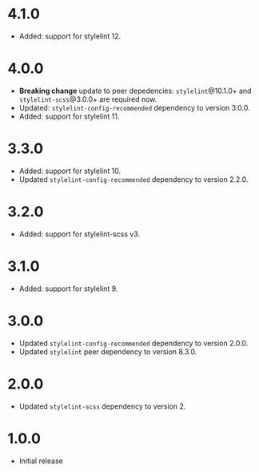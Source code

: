 # 4.1.0

-   Added: support for stylelint 12.

# 4.0.0

-   **Breaking change** update to peer depedencies: `stylelint`@10.1.0+ and `stylelint-scss`@3.0.0+ are required now.
-   Updated: `stylelint-config-recommended` dependency to version 3.0.0.
-   Added: support for stylelint 11.

# 3.3.0

-   Added: support for stylelint 10.
-   Updated `stylelint-config-recommended` dependency to version 2.2.0.

# 3.2.0

-   Added: support for stylelint-scss v3.

# 3.1.0

-   Added: support for stylelint 9.

# 3.0.0

-   Updated `stylelint-config-recommended` dependency to version 2.0.0.
-   Updated `stylelint` peer dependency to version 8.3.0.

# 2.0.0

-   Updated `stylelint-scss` dependency to version 2.

# 1.0.0

-   Initial release
